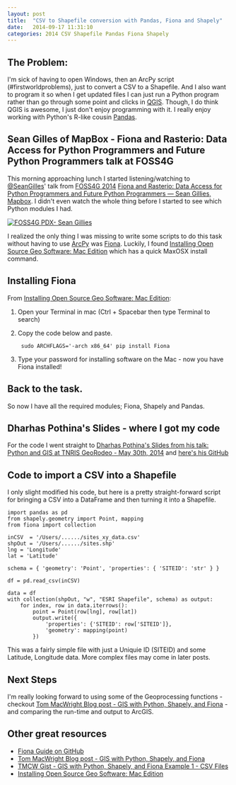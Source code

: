 ```yaml
---
layout: post
title:  "CSV to Shapefile conversion with Pandas, Fiona and Shapely"
date:   2014-09-17 11:31:10
categories: 2014 CSV Shapefile Pandas Fiona Shapely
---
```



## The Problem:
I'm sick of having to open Windows, then an ArcPy script (#firstworldproblems), just to convert a CSV to a Shapefile. And I also want to program it so when I get updated files I can just run a Python program rather than go through some point and clicks in [QGIS](http://www.qgis.org). Though, I do think QGIS is awesome, I just don't enjoy programming with it. I really enjoy working with Python's R-like cousin [Pandas](http://pandas.pydata.org). 

## Sean Gilles of MapBox - Fiona and Rasterio: Data Access for Python Programmers and Future Python Programmers talk at FOSS4G
This morning approaching lunch I started listening/watching to [@SeanGilles](https://twitter.com/sgillies)' talk from [FOSS4G 2014](https://2014.foss4g.org/) [Fiona and Rasterio: Data Access for Python Programmers and Future Python Programmers — Sean Gillies, Mapbox](http://vimeo.com/106220666). I didn't even watch the whole thing before I started to see which Python modules I had. 

[![FOSS4G PDX- Sean Gillies](https://dl.dropboxusercontent.com/u/36281098/images/seangillies.png)](http://vimeo.com/106220666)

I realized the only thing I was missing to write some scripts to do this task without having to use [ArcPy](http://resources.arcgis.com/en/help/main/10.1/index.html#//000v000000v7000000) was [Fiona](https://pypi.python.org/pypi/Fiona). Luckily, I found [Installing Open Source Geo Software: Mac Edition](https://github.com/nvkelso/geo-how-to/wiki/Installing-Open-Source-Geo-Software:-Mac-Edition) which has a quick MaxOSX install command.

## Installing Fiona
From [Installing Open Source Geo Software: Mac Edition](https://github.com/nvkelso/geo-how-to/wiki/Installing-Open-Source-Geo-Software:-Mac-Edition):

1. Open your Terminal in mac (Ctrl + Spacebar then type Terminal to search)
2. Copy the code below and paste.

		sudo ARCHFLAGS='-arch x86_64' pip install Fiona
	
3. Type your password for installing software on the Mac - now you have Fiona installed! 

## Back to the task.
So now I have all the required modules; Fiona, Shapely and Pandas.

## Dharhas Pothina's Slides - where I got my code
For the code I went straight to [Dharhas Pothina's Slides from his talk: Python and GIS at TNRIS GeoRodeo - May 30th, 2014](http://slidedeck.io/dharhas/tnris-georodeo-2014) and [here's his GitHub](https://github.com/dharhas)

## Code to import a CSV into a Shapefile
I only slight modified his code, but here is a pretty straight-forward script for bringing a CSV into a DataFrame and then turning it into a Shapefile. 

	import pandas as pd
	from shapely.geometry import Point, mapping
	from fiona import collection

	inCSV  = '/Users/....../sites_xy_data.csv'
	shpOut = '/Users/....../sites.shp'
	lng = 'Longitude'
	lat = 'Latitude'
	
	schema = { 'geometry': 'Point', 'properties': { 'SITEID': 'str' } }

	df = pd.read_csv(inCSV) 

	data = df
	with collection(shpOut, "w", "ESRI Shapefile", schema) as output:
    	for index, row in data.iterrows():
        	point = Point(row[lng], row[lat])
        	output.write({
            	'properties': {'SITEID': row['SITEID']},
            	'geometry': mapping(point)
        	})
        	
This was a fairly simple file with just a Uniquie ID (SITEID) and some Latitude, Longitude data. More complex files may come in later posts. 

## Next Steps
I'm really looking forward to using some of the Geoprocessing functions - checkout [Tom MacWright Blog post - GIS with Python, Shapely, and Fiona](http://www.macwright.org/2012/10/31/gis-with-python-shapely-fiona.html) -  and comparing the run-time and output to ArcGIS.       	


## Other great resources
* [Fiona Guide on GitHub](https://github.com/Toblerity/Fiona)
* [Tom MacWright Blog post - GIS with Python, Shapely, and Fiona](http://www.macwright.org/2012/10/31/gis-with-python-shapely-fiona.html)
* [TMCW Gist - GIS with Python, Shapely, and Fiona Example 1 - CSV Files](https://gist.github.com/tmcw/3987512)
* [Installing Open Source Geo Software: Mac Edition](https://github.com/nvkelso/geo-how-to/wiki/Installing-Open-Source-Geo-Software:-Mac-Edition)